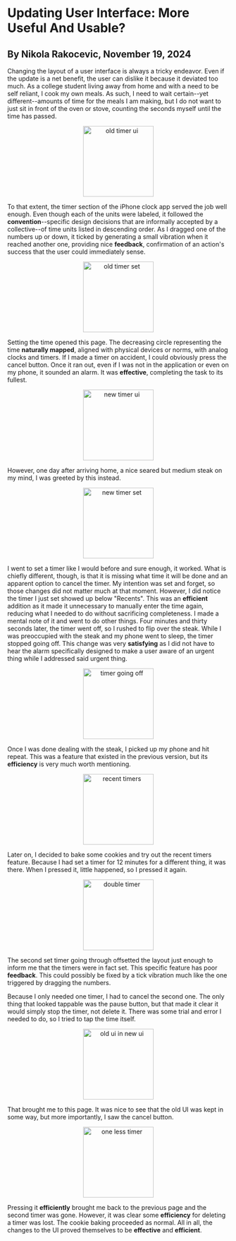 # Updating User Interface: More Useful And Usable?
## By Nikola Rakocevic, November 19, 2024
Changing the layout of a user interface is always a tricky endeavor. Even if the update is a net benefit, the user can dislike it because it deviated too much. As a college student living away from home and with a need to be self reliant, I cook my own meals. As such, I need to wait certain--yet different--amounts of time for the meals I am making, but I do not want to just sit in front of the oven or stove, counting the seconds myself until the time has passed.

<p align="center">
<img width="160" alt="old timer ui" src="https://github.com/user-attachments/assets/592b028f-234b-4f84-a122-339ba116c4fe">
</p>

To that extent, the timer section of the iPhone clock app served the job well enough. Even though each of the units were labeled, it followed the **convention**--specific design decisions that are informally accepted by a collective--of time units listed in descending order. As I dragged one of the numbers up or down, it ticked by generating a small vibration when it reached another one, providing nice **feedback**, confirmation of an action's success that the user could immediately sense. 

<p align="center">
<img width="160" alt="old timer set" src="https://github.com/user-attachments/assets/f22b9de5-eca1-4f96-9ab6-9ed589f719c3">
</p>

Setting the time opened this page. The decreasing circle representing the time **naturally mapped**, aligned with physical devices or norms, with analog clocks and timers. If I made a timer on accident, I could obviously press the cancel button. Once it ran out, even if I was not in the application or even on my phone, it sounded an alarm. It was **effective**, completing the task to its fullest. 

<p align="center">
<img width="160" alt="new timer ui" src="https://github.com/user-attachments/assets/19ead978-6754-4dcd-8e33-e45faf01e0dc">
</p>

However, one day after arriving home, a nice seared but medium steak on my mind, I was greeted by this instead.

<p align="center">
<img width="160" alt="new timer set" src="https://github.com/user-attachments/assets/d8de9492-73c5-408b-9349-92386e77e988">
</p>

I went to set a timer like I would before and sure enough, it worked. What is chiefly different, though, is that it is missing what time it will be done and an apparent option to cancel the timer. My intention was set and forget, so those changes did not matter much at that moment. However, I did notice the timer I just set showed up below "Recents". This was an **efficient** addition as it made it unnecessary to manually enter the time again, reducing what I needed to do without sacrificing completeness. I made a mental note of it and went to do other things. Four minutes and thirty seconds later, the timer went off, so I rushed to flip over the steak. While I was preoccupied with the steak and my phone went to sleep, the timer stopped going off. This change was very **satisfying** as I did not have to hear the alarm specifically designed to make a user aware of an urgent thing while I addressed said urgent thing.

<p align="center">
<img width="160" alt="timer going off" src="https://github.com/user-attachments/assets/9ee86674-1055-4d71-9732-c381d3e14b08">
</p>

Once I was done dealing with the steak, I picked up my phone and hit repeat. This was a feature that existed in the previous version, but its **efficiency** is very much worth mentioning.

<p align="center">
<img width="160" alt="recent timers" src="https://github.com/user-attachments/assets/95cee5e4-6a55-47f6-91b6-3ad680a84386">
</p>

Later on, I decided to bake some cookies and try out the recent timers feature. Because I had set a timer for 12 minutes for a different thing, it was there. When I pressed it, little happened, so I pressed it again.

<p align="center">
<img width="160" alt="double timer" src="https://github.com/user-attachments/assets/dddca44b-29a2-47e1-a65e-156136c6cd56">
</p>

The second set timer going through offsetted the layout just enough to inform me that the timers were in fact set. This specific feature has poor **feedback**. This could possibly be fixed by a tick vibration much like the one triggered by dragging the numbers.

Because I only needed one timer, I had to cancel the second one. The only thing that looked tappable was the pause button, but that made it clear it would simply stop the timer, not delete it. There was some trial and error I needed to do, so I tried to tap the time itself.

<p align="center">
<img width="160" alt="old ui in new ui" src="https://github.com/user-attachments/assets/dcf14589-4dae-4072-8a4e-9e8402ade6f4">
</p>

That brought me to this page. It was nice to see that the old UI was kept in some way, but more importantly, I saw the cancel button.

<p align="center">
<img width="160" alt="one less timer" src="https://github.com/user-attachments/assets/4b53f4b4-6034-424e-872a-e1cf2bbc0d17">
</p>

Pressing it **efficiently** brought me back to the previous page and the second timer was gone. However, it was clear some **efficiency** for deleting a timer was lost. The cookie baking proceeded as normal. All in all, the changes to the UI proved themselves to be **effective** and **efficient**.
